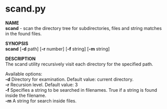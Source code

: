 # scand.py

**NAME**  
**scand** - scan the directory tree for subdirectories, files and string matches in the found files.  

**SYNOPSIS**  
**scand** [**-d** path] [**-r** number] [**-f** string] [**-m** string]  

**DESCRIPTION**  
The scand utility recursively visit each directory for the specified path.  

Available options:  
**-d** Directory for examination. Default value: current directory.   
**-r** Recursion level. Default value: 3   
**-f** Specifies a string to be searched in filenames. True if a string is found inside the filename.   
**-m** A string for search inside files.   



